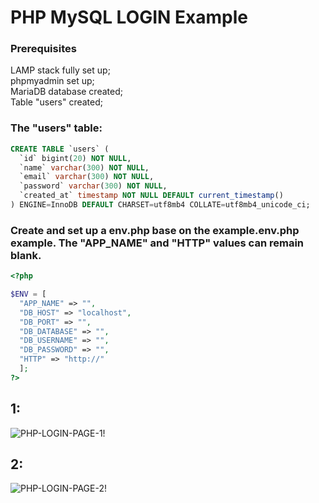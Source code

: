 # PHP MySQL LOGIN Example
### Prerequisites
LAMP stack fully set up;\
phpmyadmin set up;\
MariaDB database created;\
Table "users" created;

### The "users" table:
``` SQL
CREATE TABLE `users` (
  `id` bigint(20) NOT NULL,
  `name` varchar(300) NOT NULL,
  `email` varchar(300) NOT NULL,
  `password` varchar(300) NOT NULL,
  `created_at` timestamp NOT NULL DEFAULT current_timestamp()
) ENGINE=InnoDB DEFAULT CHARSET=utf8mb4 COLLATE=utf8mb4_unicode_ci;
```
### Create and set up a env.php base on the example.env.php example. The "APP_NAME" and "HTTP" values can remain blank.
```PHP
<?php

$ENV = [
  "APP_NAME" => "",
  "DB_HOST" => "localhost",
  "DB_PORT" => "",
  "DB_DATABASE" => "",
  "DB_USERNAME" => "",
  "DB_PASSWORD" => "",
  "HTTP" => "http://"
  ];
?>
```

## 1:
![PHP-LOGIN-PAGE-1!](https://javafacil.net/wp-content/uploads/2022/11/php-login-example-1.png)

## 2:
![PHP-LOGIN-PAGE-2!](https://javafacil.net/wp-content/uploads/2022/11/php-login-example-2.png)
